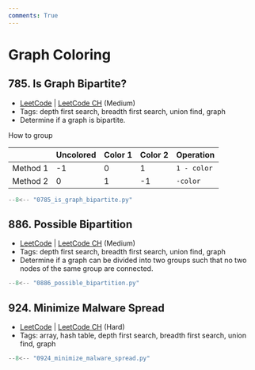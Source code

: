 ```yaml
---
comments: True
---
```


# Graph Coloring

## 785. Is Graph Bipartite?

-   [LeetCode](https://leetcode.com/problems/is-graph-bipartite/) | [LeetCode CH](https://leetcode.cn/problems/is-graph-bipartite/) (Medium)
-   Tags: depth first search, breadth first search, union find, graph
-   Determine if a graph is bipartite.

How to group

|          | Uncolored | Color 1 | Color 2 | Operation   |
| -------- | --------- | ------- | ------- | ----------- |
| Method 1 | -1        | 0       | 1       | `1 - color` |
| Method 2 | 0         | 1       | -1      | `-color`    |

```python
--8<-- "0785_is_graph_bipartite.py"
```

## 886. Possible Bipartition

-   [LeetCode](https://leetcode.com/problems/possible-bipartition/) | [LeetCode CH](https://leetcode.cn/problems/possible-bipartition/) (Medium)
-   Tags: depth first search, breadth first search, union find, graph
-   Determine if a graph can be divided into two groups such that no two nodes of the same group are connected.

```python
--8<-- "0886_possible_bipartition.py"
```

## 924. Minimize Malware Spread

-   [LeetCode](https://leetcode.com/problems/minimize-malware-spread/) | [LeetCode CH](https://leetcode.cn/problems/minimize-malware-spread/) (Hard)
-   Tags: array, hash table, depth first search, breadth first search, union find, graph

```python
--8<-- "0924_minimize_malware_spread.py"
```
